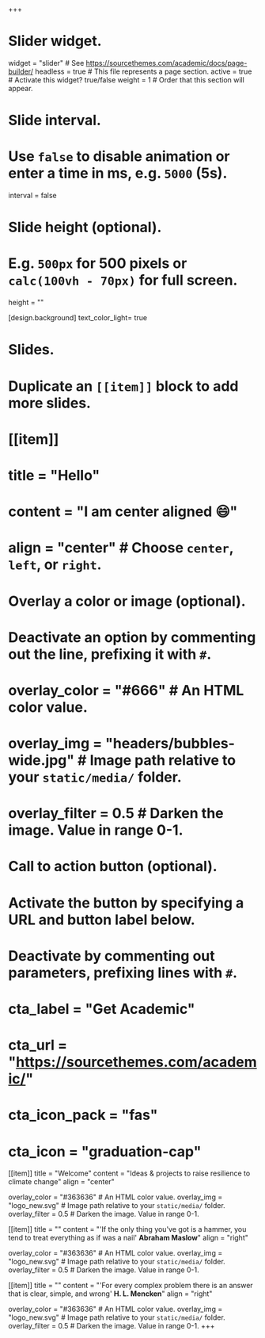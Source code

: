 +++
# Slider widget.
widget = "slider"  # See https://sourcethemes.com/academic/docs/page-builder/
headless = true  # This file represents a page section.
active = true  # Activate this widget? true/false
weight = 1  # Order that this section will appear.

# Slide interval.
# Use `false` to disable animation or enter a time in ms, e.g. `5000` (5s).
interval = false

# Slide height (optional).
# E.g. `500px` for 500 pixels or `calc(100vh - 70px)` for full screen.
height = ""

[design.background]
  text_color_light= true


# Slides.
# Duplicate an `[[item]]` block to add more slides.

# [[item]]
#  title = "Hello"
#  content = "I am center aligned :smile:"
#  align = "center"  # Choose `center`, `left`, or `right`.

  # Overlay a color or image (optional).
  #   Deactivate an option by commenting out the line, prefixing it with `#`.
#  overlay_color = "#666"  # An HTML color value.
#  overlay_img = "headers/bubbles-wide.jpg"  # Image path relative to your `static/media/` folder.
#  overlay_filter = 0.5  # Darken the image. Value in range 0-1.

  # Call to action button (optional).
  #   Activate the button by specifying a URL and button label below.
  #   Deactivate by commenting out parameters, prefixing lines with `#`.
# cta_label = "Get Academic"
#  cta_url = "https://sourcethemes.com/academic/"
#  cta_icon_pack = "fas"
#  cta_icon = "graduation-cap"

[[item]]
  title = "Welcome"
  content = "Ideas & projects to raise resilience to climate change"
  align = "center"

  overlay_color = "#363636"  # An HTML color value.
  overlay_img = "logo_new.svg"  # Image path relative to your `static/media/` folder.
  overlay_filter = 0.5  # Darken the image. Value in range 0-1.
  
[[item]]
  title = ""
  content = "'If the only thing you've got is a hammer, you tend to treat everything as if was a nail' **Abraham Maslow**"
  align = "right"

  overlay_color = "#363636"  # An HTML color value.
  overlay_img = "logo_new.svg"  # Image path relative to your `static/media/` folder.
  overlay_filter = 0.5  # Darken the image. Value in range 0-1.

[[item]]
  title = ""
  content = "'For every complex problem there is an answer that is clear, simple, and wrong' **H. L. Mencken**"
  align = "right"

  overlay_color = "#363636"  # An HTML color value.
  overlay_img = "logo_new.svg"  # Image path relative to your `static/media/` folder.
  overlay_filter = 0.5  # Darken the image. Value in range 0-1.
+++
